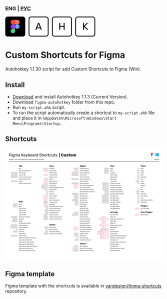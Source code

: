 ### ENG | [РУС](./README.md)
![Figma AHK logo](./figma-autohotkey.png)

# Custom Shortcuts for Figma
Autohotkey 1.1.30 script for add Custom Shortcuts to Figma (Win).

## Install
- [Download](https://www.autohotkey.com/) and install Autohotkey 1.1.3 (Current Version).
- Download `figma-autohotkey` folder from this repo.
- Run `my-script.ahk` script.
- To run the script automatically create a shortcut to `my-script.ahk` file and place it in `%AppData%\Microsoft\Windows\Start Menu\Programs\Startup`.

## Shortcuts
![Shortcuts](./figma-autohotkey/figma/figma-shortcuts-windows-custom.png)

## Figma template
Figma template with the shortcuts is available in
[vandesign/figma-shortcuts](https://github.com/vandesign/figma-shortcuts#figma)
repository.
